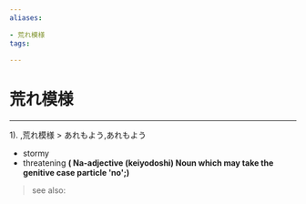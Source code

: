 ```yaml
---
aliases:
    
- 荒れ模様
tags:
    
---
```


# 荒れ模様
---
1).
,荒れ模様 > あれもよう,あれもよう

- stormy
- threatening
**( Na-adjective (keiyodoshi) Noun which may take the genitive case particle 'no';)**
> see also: 
            